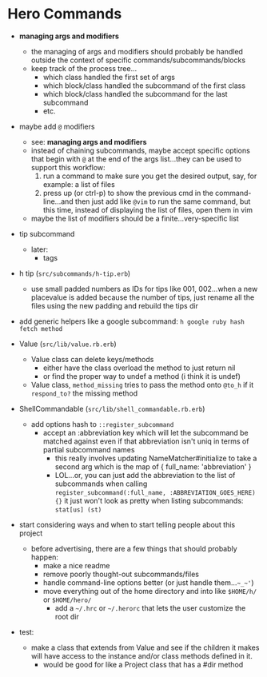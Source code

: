 
# Hero Commands

- **managing args and modifiers**
  - the managing of args and modifiers should probably be handled outside the
    context of specific commands/subcommands/blocks
  - keep track of the process tree...
    - which class handled the first set of args
    - which block/class handled the subcommand of the first class
    - which block/class handled the subcommand for the last subcommand
    - etc.
- maybe add `@` modifiers
  - see: **managing args and modifiers**
  - instead of chaining subcommands, maybe accept specific options that begin
    with `@` at the end of the args list...they can be used to support this
    workflow:
    1. run a command to make sure you get the desired output, say, for example:
       a list of files
    2. press up (or ctrl-p) to show the previous cmd in the command-line...and
       then just add like `@vim` to run the same command, but this time, instead
       of displaying the list of files, open them in vim
  - maybe the list of modifiers should be a finite...very-specific list
- tip subcommand
  - later:
    - tags
- h tip (`src/subcommands/h-tip.erb`)
  - use small padded numbers as IDs for tips like 001, 002...when a new
    placevalue is added because the number of tips, just rename all the files
    using the new padding and rebuild the tips dir
- add generic helpers like a google subcommand: `h google ruby hash fetch method`
- Value (`src/lib/value.rb.erb`)
  - Value class can delete keys/methods
    - either have the class overload the method to just return nil
    - or find the proper way to undef a method (i think it is undef)
  - Value class, `method_missing` tries to pass the method onto `@to_h` if it
    `respond_to?` the missing method
- ShellCommandable (`src/lib/shell_commandable.rb.erb`)
  - add options hash to `::register_subcommand`
    - accept an :abbreviation key which will let the subcommand be matched against
      even if that abbreviation isn't uniq in terms of partial subcommand names
      - this really involves updating NameMatcher#initialize to take a second
        arg which is the map of { full_name: 'abbreviation' }
      - LOL...or, you can just add the abbreviation to the list of subcommands
        when calling `register_subcommand(:full_name, :ABBREVIATION_GOES_HERE){}`
        it just won't look as pretty when listing subcommands:
        `stat[us] (st)`
- start considering ways and when to start telling people about this project
  - before advertising, there are a few things that should probably happen:
    - make a nice readme
    - remove poorly thought-out subcommands/files
    - handle command-line options better (or just handle them...`~_~'`)
    - move everything out of the home directory and into like `$HOME/h/` or
      `$HOME/hero/`
      - add a `~/.hrc` or `~/.herorc` that lets the user customize the root dir

- test:
  - make a class that extends from Value and see if the children it makes will
    have access to the instance and/or class methods defined in it.
    - would be good for like a Project class that has a #dir method

